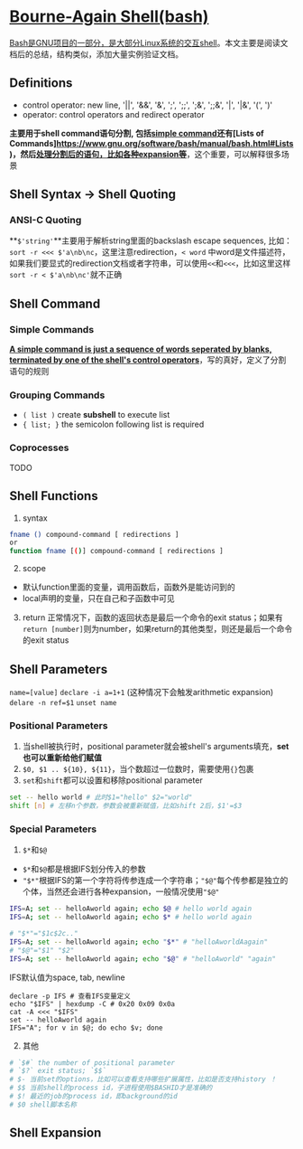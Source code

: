 # [Bourne-Again Shell(bash)](https://www.gnu.org/software/bash/manual/bash.html#Invoking-Bash)
[Bash是GNU项目的一部分，是大部分Linux系统的交互shell](https://en.wikipedia.org/wiki/Unix_shell)。本文主要是阅读文档后的总结，结构类似，添加大量实例验证文档。

## Definitions
- control operator: new line, '||', '&&', '&', ';', ';;', ';&', ';;&', '|', '|&', '(', ')'
- operator: control operators and redirect operator

**主要用于shell command语句分割, 包括[simple command](https://www.gnu.org/software/bash/manual/bash.html#Simple-Commands)还有[Lists of Commands]https://www.gnu.org/software/bash/manual/bash.html#Lists)，然后[处理分割后的语句，比如各种expansion等](https://www.gnu.org/software/bash/manual/bash.html#Executing-Commands)**，这个重要，可以解释很多场景

## Shell Syntax -> Shell Quoting
### ANSI-C Quoting
**`$'string'`**主要用于解析string里面的backslash escape sequences, 比如：`sort -r <<< $'a\nb\nc`，这里注意redirection，`< word` 中word是文件描述符，如果我们要显式的redirection文档或者字符串，可以使用`<<`和`<<<`，比如这里这样`sort -r < $'a\nb\nc'`就不正确

## Shell Command
### Simple Commands
**[A simple command is just a sequence of words seperated by blanks, terminated by one of the shell's control operators](https://www.gnu.org/software/bash/manual/bash.html#Simple-Commands)**，写的真好，定义了分割语句的规则

### Grouping Commands
- `( list )` create **subshell** to execute list
- `{ list; }` the semicolon following list is required

### Coprocesses
TODO

## Shell Functions
1. syntax
```bash
fname () compound-command [ redirections ] 
or
function fname [()] compound-command [ redirections ] 
```
2. scope
- 默认function里面的变量，调用函数后，函数外是能访问到的
- local声明的变量，只在自己和子函数中可见
3. return
正常情况下，函数的返回状态是最后一个命令的exit status；如果有`return [number]`则为number，如果return的其他类型，则还是最后一个命令的exit status

## Shell Parameters
`name=[value]`
`declare -i a=1+1` (这种情况下会触发arithmetic expansion)
`delare -n ref=$1`
`unset name`
### Positional Parameters
1. 当shell被执行时，positional parameter就会被shell's arguments填充，**set也可以重新给他们赋值**
2. `$0, $1 .. ${10}, ${11}`，当个数超过一位数时，需要使用`{}`包裹
3. `set`和`shift`都可以设置和移除positional parameter
```bash
set -- hello world # 此时$1="hello" $2="world"
shift [n] # 左移n个参数，参数会被重新赋值，比如shift 2后，$1'=$3
```
### Special Parameters
1. `$*`和`$@`
- `$*`和`$@`都是根据IFS划分传入的参数
- `"$*"`根据IFS的第一个字符将传参连成一个字符串；`"$@"`每个传参都是独立的个体，当然还会进行各种expansion，一般情况使用`"$@"`
```bash
IFS=A; set -- helloAworld again; echo $@ # hello world again
IFS=A; set -- helloAworld again; echo $* # hello world again

# "$*"="$1c$2c.."
IFS=A; set -- helloAworld again; echo "$*" # "helloAworldAagain"
# "$@"="$1" "$2"
IFS=A; set -- helloAworld again; echo "$@" # "helloAworld" "again"
```
IFS默认值为space, tab, newline
```shell
declare -p IFS # 查看IFS变量定义
echo "$IFS" | hexdump -C # 0x20 0x09 0x0a
cat -A <<< "$IFS"
set -- helloAworld again
IFS="A"; for v in $@; do echo $v; done
```
2. 其他
```bash
# `$#` the number of positional parameter
# `$?` exit status; `$$` 
# $- 当前set的options，比如可以查看支持哪些扩展属性，比如是否支持history ！
# $$ 当前shell的process id，子进程使用$BASHID才是准确的
# $! 最近的job的process id，即background的id
# $0 shell脚本名称
```
## Shell Expansion
